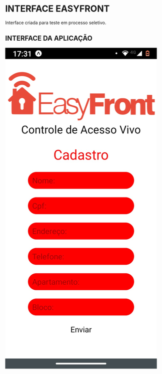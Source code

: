 # INTERFACE EASYFRONT

Interface criada para teste em processo seletivo.

## INTERFACE DA APLICAÇÃO
![foto da interface 1](https://github.com/Sulemam-Ba/EasyFront-Teste1-/blob/main/EASYFRONT%20INTERFACE.jpeg)
